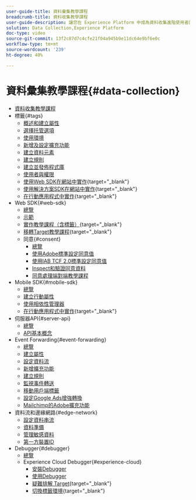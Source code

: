 ```yaml
---
user-guide-title: 資料彙集教學課程
breadcrumb-title: 資料收集教學課程
user-guide-description: 讓您在 Experience Platform 中成為資料收集進階使用者的作法影片和教學課程。
solution: Data Collection,Experience Platform
doc-type: video
source-git-commit: 13f2c87d7c4cfe21f04a945b9e11dc64e9bf6e0c
workflow-type: tm+mt
source-wordcount: '239'
ht-degree: 40%

---
```



# 資料彙集教學課程{#data-collection}

+ [資料收集教學課程](overview.md)
+ 標籤{#tags}
   + [概述和建立屬性](tags/create-a-property.md)
   + [選擇托管選項](tags/choose-a-hosting-option.md)
   + [使用環境](tags/use-environments.md)
   + [新增及設定擴充功能](tags/add-and-configure-extensions.md)
   + [建立資料元素](tags/create-data-elements.md)
   + [建立規則](tags/build-rules.md)
   + [建立並發佈程式庫](tags/build-and-publish-a-library.md)
   + [使用者與權限](tags/users-and-permissions.md)
   + [使用Web SDK在網站中實作](https://experienceleague.adobe.com/docs/platform-learn/implement-web-sdk/overview.html?lang=zh-Hant){target="_blank"}
   + [使用解決方案SDK在網站中實作](https://experienceleague.adobe.com/docs/platform-learn/implement-in-websites/overview.html){target="_blank"}
   + [在行動應用程式中實作](https://experienceleague.adobe.com/docs/platform-learn/implement-mobile-sdk/overview.html){target="_blank"}
+ Web SDK{#web-sdk}
   + [總覽](web-sdk/overview.md)
   + [示範](web-sdk/demo.md)
   + [實作教學課程（含標籤）](https://experienceleague.adobe.com/docs/platform-learn/implement-web-sdk/overview.html?lang=zh-Hant){target="_blank"}
   + [移轉Target教學課程](https://experienceleague.adobe.com/docs/platform-learn/implement-web-sdk/overview.html?lang=zh-Hant){target="_blank"}
   + 同意{#consent}
      + [總覽](web-sdk/consent/overview.md)
      + [使用Adobe標準設定同意值](web-sdk/consent/set-consent-adobe.md)
      + [使用IAB TCF 2.0標準設定同意值](web-sdk/consent/set-consent-iab.md)
      + [Inspect和驗證同意資料](web-sdk/consent/inspect.md)
      + [同意處理端對端教學課程](web-sdk/consent/tutorial.md)
+ Mobile SDK{#mobile-sdk}
   + [總覽](mobile-sdk/overview.md)
   + [建立行動屬性](mobile-sdk/create-mobile-properties.md)
   + [使用相依性管理器](mobile-sdk/use-dependency-managers.md)
   + [在行動應用程式中實作](https://experienceleague.adobe.com/docs/platform-learn/implement-mobile-sdk/overview.html){target="_blank"}
+ 伺服器API{#server-api}
   + [總覽](server-api/overview.md)
   + [API基本概念](server-api/introduction.md)
+ Event Forwarding{#event-forwarding}
   + [總覽](event-forwarding/overview.md)
   + [建立屬性](event-forwarding/create-a-property.md)
   + [設定資料流](event-forwarding/set-up-a-datastream.md)
   + [新增擴充功能](event-forwarding/add-an-extension.md)
   + [建立規則](event-forwarding/create-a-rule.md)
   + [監視事件轉送](event-forwarding/monitor.md)
   + [移動用戶端標籤](event-forwarding/consider-moving-tags.md)
   + [設定Google Ads增強轉換](event-forwarding/set-up-google-ads-enhanced-conversions.md)
   + [Mailchimp的Adobe擴充功能](event-forwarding/adobe-extension-for-mailchimp.md)
+ 資料流和邊緣網路{#edge-network}
   + [設定資料串流](edge/configure-datastreams.md)
   + [資料準備](edge/data-prep.md)
   + [管理敏感資料](edge/manage-sensitive-data-in-datastreams.md)
   + [第一方裝置ID](edge/generate-first-party-device-ids.md)
+ Debugger{#debugger}
   + [總覽](debugger/overview.md)
   + Experience Cloud Debugger{#experience-cloud}
      + [安裝Debugger](debugger/experience-cloud/add-the-extension.md)
      + [使用Debugger](debugger/experience-cloud/use-the-experience-cloud-debugger.md)
      + [疑難排解 Target](https://experienceleague.adobe.com/docs/target-learn/tutorials/troubleshooting/troubleshoot-with-the-experience-cloud-debugger.html){target="_blank"}
      + [切換標籤環境](https://experienceleague.adobe.com/docs/platform-learn/implement-in-websites/configure-tags/switch-environments.html){target="_blank"}
